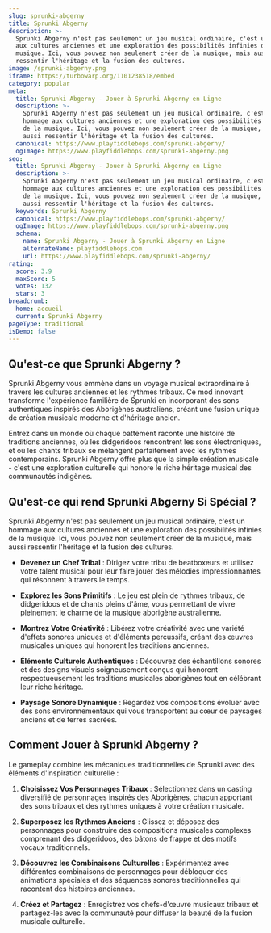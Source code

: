 ```yaml
---
slug: sprunki-abgerny
title: Sprunki Abgerny
description: >-
  Sprunki Abgerny n'est pas seulement un jeu musical ordinaire, c'est un hommage
  aux cultures anciennes et une exploration des possibilités infinies de la
  musique. Ici, vous pouvez non seulement créer de la musique, mais aussi
  ressentir l'héritage et la fusion des cultures.
image: /sprunki-abgerny.png
iframe: https://turbowarp.org/1101238518/embed
category: popular
meta:
  title: Sprunki Abgerny - Jouer à Sprunki Abgerny en Ligne
  description: >-
    Sprunki Abgerny n'est pas seulement un jeu musical ordinaire, c'est un
    hommage aux cultures anciennes et une exploration des possibilités infinies
    de la musique. Ici, vous pouvez non seulement créer de la musique, mais
    aussi ressentir l'héritage et la fusion des cultures.
  canonical: https://www.playfiddlebops.com/sprunki-abgerny/
  ogImage: https://www.playfiddlebops.com/sprunki-abgerny.png
seo:
  title: Sprunki Abgerny - Jouer à Sprunki Abgerny en Ligne
  description: >-
    Sprunki Abgerny n'est pas seulement un jeu musical ordinaire, c'est un
    hommage aux cultures anciennes et une exploration des possibilités infinies
    de la musique. Ici, vous pouvez non seulement créer de la musique, mais
    aussi ressentir l'héritage et la fusion des cultures.
  keywords: Sprunki Abgerny
  canonical: https://www.playfiddlebops.com/sprunki-abgerny/
  ogImage: https://www.playfiddlebops.com/sprunki-abgerny.png
  schema:
    name: Sprunki Abgerny - Jouer à Sprunki Abgerny en Ligne
    alternateName: playfiddlebops.com
    url: https://www.playfiddlebops.com/sprunki-abgerny/
rating:
  score: 3.9
  maxScore: 5
  votes: 132
  stars: 3
breadcrumb:
  home: accueil
  current: Sprunki Abgerny
pageType: traditional
isDemo: false
---
```


## Qu'est-ce que Sprunki Abgerny ?

Sprunki Abgerny vous emmène dans un voyage musical extraordinaire à travers les cultures anciennes et les rythmes tribaux. Ce mod innovant transforme l'expérience familière de Sprunki en incorporant des sons authentiques inspirés des Aborigènes australiens, créant une fusion unique de création musicale moderne et d'héritage ancien.

Entrez dans un monde où chaque battement raconte une histoire de traditions anciennes, où les didgeridoos rencontrent les sons électroniques, et où les chants tribaux se mélangent parfaitement avec les rythmes contemporains. Sprunki Abgerny offre plus que la simple création musicale - c'est une exploration culturelle qui honore le riche héritage musical des communautés indigènes.

## Qu'est-ce qui rend Sprunki Abgerny Si Spécial ?

Sprunki Abgerny n'est pas seulement un jeu musical ordinaire, c'est un hommage aux cultures anciennes et une exploration des possibilités infinies de la musique. Ici, vous pouvez non seulement créer de la musique, mais aussi ressentir l'héritage et la fusion des cultures.

- **Devenez un Chef Tribal** : Dirigez votre tribu de beatboxeurs et utilisez votre talent musical pour leur faire jouer des mélodies impressionnantes qui résonnent à travers le temps.

- **Explorez les Sons Primitifs** : Le jeu est plein de rythmes tribaux, de didgeridoos et de chants pleins d'âme, vous permettant de vivre pleinement le charme de la musique aborigène australienne.

- **Montrez Votre Créativité** : Libérez votre créativité avec une variété d'effets sonores uniques et d'éléments percussifs, créant des œuvres musicales uniques qui honorent les traditions anciennes.

- **Éléments Culturels Authentiques** : Découvrez des échantillons sonores et des designs visuels soigneusement conçus qui honorent respectueusement les traditions musicales aborigènes tout en célébrant leur riche héritage.

- **Paysage Sonore Dynamique** : Regardez vos compositions évoluer avec des sons environnementaux qui vous transportent au cœur de paysages anciens et de terres sacrées.

## Comment Jouer à Sprunki Abgerny ?

Le gameplay combine les mécaniques traditionnelles de Sprunki avec des éléments d'inspiration culturelle :

1. **Choisissez Vos Personnages Tribaux** : Sélectionnez dans un casting diversifié de personnages inspirés des Aborigènes, chacun apportant des sons tribaux et des rythmes uniques à votre création musicale.

1. **Superposez les Rythmes Anciens** : Glissez et déposez des personnages pour construire des compositions musicales complexes comprenant des didgeridoos, des bâtons de frappe et des motifs vocaux traditionnels.

1. **Découvrez les Combinaisons Culturelles** : Expérimentez avec différentes combinaisons de personnages pour débloquer des animations spéciales et des séquences sonores traditionnelles qui racontent des histoires anciennes.

1. **Créez et Partagez** : Enregistrez vos chefs-d'œuvre musicaux tribaux et partagez-les avec la communauté pour diffuser la beauté de la fusion musicale culturelle.
